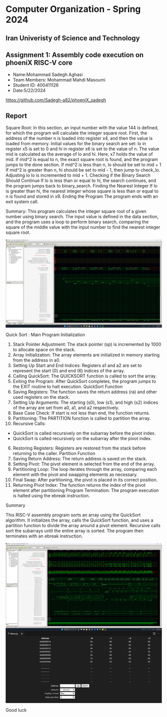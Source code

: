 Computer Organization - Spring 2024
==============================================================
## Iran Univeristy of Science and Technology
## Assignment 1: Assembly code execution on phoeniX RISC-V core

- Name:Mohammad Sadegh Aghasi
- Team Members: Mohammad Mahdi Masoumi
- Student ID: 400411126
- Date:5/22/2024

https://github.com/Sadegh-a82/phoeniX_sadegh

## Report
Square Root:
In this section, an input number with the value 144 is defined, for which the program will calculate the integer square root.
First, the address of the number n is loaded into register x4, and then the value is loaded from memory.
Initial values for the binary search are set: lo in register x5 is set to 0 and hi in register x6 is set to the value of n.
The value mid is calculated as the average of lo and hi. Here, x7 holds the value of mid.
If mid^2 is equal to n, the exact square root is found, and the program jumps to the done section.
If mid^2 is less than n, lo should be set to mid + 1
If mid^2 is greater than n, hi should be set to mid - 1, then jump to check_lo.
Adjusting lo
lo is incremented to mid + 1.
Checking if the Binary Search Should Continue
If lo is less than or equal to hi, the search continues, and the program jumps back to binary_search.
Finding the Nearest Integer
If lo is greater than hi, the nearest integer whose square is less than or equal to n is found and stored in x9.
Ending the Program
The program ends with an exit system call.


Summary:
This program calculates the integer square root of a given number using binary search. The input value is defined in the data section, and the program uses a loop to perform binary search, comparing the square of the middle value with the input number to find the nearest integer square root.















<picture>
    <source media="(prefers-color-scheme: dark)" srcset="https://github.com/M-Mahdi-M1381/phoeniX_MMM/blob/main/Documents/Images/squareroot.png"  style="vertical-align:middle">
    <img alt="logo in light mode and dark mode" src="https://github.com/M-Mahdi-M1381/phoeniX_MMM/blob/main/Documents/Images/squareroot.png" style="vertical-align:middle">
</picture>






Quick Sort :
Main Program Initialization
1. Stack Pointer Adjustment: The stack pointer (sp) is incremented by 1000 to allocate space on the stack.
2. Array Initialization: The array elements are initialized in memory starting from the address in a0.
3. Setting Up Start and End Indices: Registers a1 and a2 are set to represent the start (0) and end (6) indices of the array.
4. Calling QuickSort: The QUICKSORT function is called to sort the array.
5. Exiting the Program: After QuickSort completes, the program jumps to the EXIT routine to halt execution.
QuickSort Function
1. Saving Registers: The function saves the return address (ra) and other used registers on the stack.
2. Setting Up Arguments: The starting (s0), low (s1), and high (s2) indices of the array are set from a0, a1, and a2 respectively.
3. Base Case Check: If start is not less than end, the function returns.
4. Partitioning: The PARTITION function is called to partition the array.
5. Recursive Calls:
* QuickSort is called recursively on the subarray before the pivot index.
* QuickSort is called recursively on the subarray after the pivot index.
6. Restoring Registers: Registers are restored from the stack before returning to the caller.
Partition Function
1. Saving Return Address: The return address is saved on the stack.
2. Setting Pivot: The pivot element is selected from the end of the array.
3. Partitioning Loop: The loop iterates through the array, comparing each element with the pivot and swapping elements as necessary.
4. Final Swap: After partitioning, the pivot is placed in its correct position.
5. Returning Pivot Index: The function returns the index of the pivot element after partitioning
Program Termination: The program execution is halted using the ebreak instruction.

Summary

This RISC-V assembly program sorts an array using the QuickSort algorithm. It initializes the array, calls the QuickSort function, and uses a partition function to divide the array around a pivot element. Recursive calls sort the subarrays until the entire array is sorted. The program then terminates with an ebreak instruction.






<picture>
    <source media="(prefers-color-scheme: dark)" srcset="https://github.com/M-Mahdi-M1381/phoeniX_MMM/blob/main/Documents/Images/quicksort.png"  style="vertical-align:middle">
    <img alt="logo in light mode and dark mode" src="https://github.com/M-Mahdi-M1381/phoeniX_MMM/blob/main/Documents/Images/quicksort.png" style="vertical-align:middle">
</picture>
<picture>
    <source media="(prefers-color-scheme: dark)" srcset="https://github.com/M-Mahdi-M1381/phoeniX_MMM/blob/main/Documents/Images/mem.png"  style="vertical-align:middle">
    <img alt="logo in light mode and dark mode" src="https://github.com/M-Mahdi-M1381/phoeniX_MMM/blob/main/Documents/Images/mem.png" style="vertical-align:middle">
</picture>


Good luck
